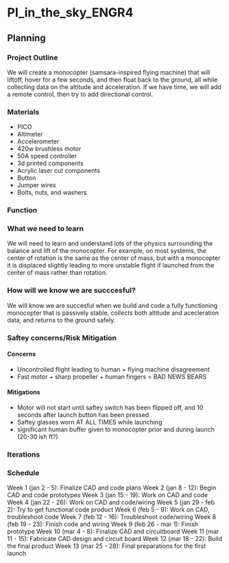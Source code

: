 # PI_in_the_sky_ENGR4
## Planning
### Project Outline
We will create a monocopter (samsara-inspired flying machine) that will liftoff, hover for a few seconds, and then float back to the ground, all while collecting data on the altitude and acceleration. If we have time, we will add a remote control, then try to add directional control.

### Materials
* PICO
* Altimeter
* Accelerometer
* 420w brushless motor
* 50A speed controller
* 3d printed components
* Acrylic laser cut components
* Button
* Jumper wires
* Bolts, nuts, and washers

### Function


### What we need to learn
We will need to learn and understand lots of the physics surrounding the balance and lift of the monocopter. For example, on most systems, the center of rotation is the same as the center of mass, but with a monocopter it is displaced slightly leading to more unstable flight if launched from the center of mass rather than rotation.

### How will we know we are succcesful?
We will know we are succesful when we build and code a fully functioning monocopter that is passively stable, collects both altitude and acecleration data, and returns to the ground safely.

### Saftey concerns/Risk Mitigation
#### Concerns
* Uncontrolled flight leading to human + flying machine disagreement
* Fast motor + sharp propeller + human fingers = BAD NEWS BEARS

#### Mitigations
* Motor will not start until saftey switch has been flipped off, and 10 seconds after launch button has been pressed
* Saftey glasses worn AT ALL TIMES while launching
* significant human buffer given to monocopter prior and during launch (20-30 ish ft?)

### Iterations


### Schedule
Week 1 (jan 2 - 5): Finalize CAD and code plans
Week 2 (jan 8 - 12): Begin CAD and code prototypes
Week 3 (jan 15 - 19): Work on CAD and code
Week 4 (jan 22 - 26): Work on CAD and code/wiring
Week 5 (jan 29 - feb 2): Try to get functional code product
Week 6 (feb 5 - 9): Work on CAD, troubleshoot code
Week 7 (feb 12 - 16): Troubleshoot code/wiring
Week 8 (feb 19 - 23): Finish code and wiring
Week 9 (feb 26 - mar 1): Finish prototype
Week 10 (mar 4 - 8): Finalize CAD and circuitboard
Week 11 (mar 11 - 15): Fabricate CAD design and circuit board
Week 12 (mar 18 - 22): Build the final product
Week 13 (mar 25 - 28): Final preparations for the first launch

